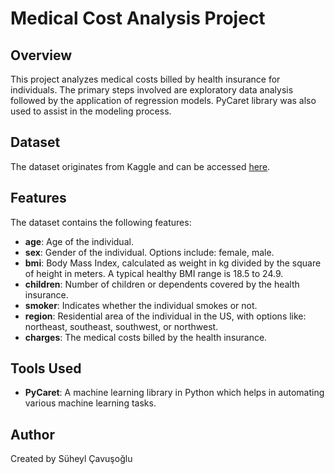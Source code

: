 # Medical Cost Analysis Project

## Overview
This project analyzes medical costs billed by health insurance for individuals. The primary steps involved are exploratory data analysis followed by the application of regression models. PyCaret library was also used to assist in the modeling process.

## Dataset
The dataset originates from Kaggle and can be accessed [here](https://www.kaggle.com/datasets/mirichoi0218/insurance).

## Features

The dataset contains the following features:

- **age**: Age of the individual.
- **sex**: Gender of the individual. Options include: female, male.
- **bmi**: Body Mass Index, calculated as weight in kg divided by the square of height in meters. A typical healthy BMI range is 18.5 to 24.9.
- **children**: Number of children or dependents covered by the health insurance.
- **smoker**: Indicates whether the individual smokes or not.
- **region**: Residential area of the individual in the US, with options like: northeast, southeast, southwest, or northwest.
- **charges**: The medical costs billed by the health insurance.

## Tools Used
- **PyCaret**: A machine learning library in Python which helps in automating various machine learning tasks.

## Author
Created by Süheyl Çavuşoğlu
